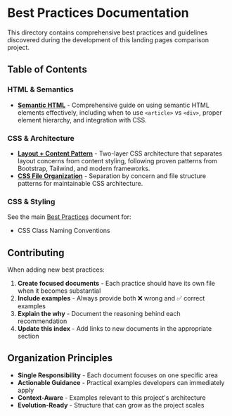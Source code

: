 # Best Practices Documentation

This directory contains comprehensive best practices and guidelines discovered
during the development of this landing pages comparison project.

## Table of Contents

### HTML & Semantics
- [**Semantic HTML**](./semantic-html.md) - Comprehensive guide on using
  semantic HTML elements effectively, including when to use `<article>` vs
  `<div>`, proper element hierarchy, and integration with CSS.

### CSS & Architecture
- [**Layout + Content Pattern**](./layout-content-pattern.md) - Two-layer CSS architecture that separates layout concerns from content styling, following proven patterns from Bootstrap, Tailwind, and modern frameworks.
- [**CSS File Organization**](./css-file-organization.md) - Separation by concern and file structure patterns for maintainable CSS architecture.

### CSS & Styling
See the main [Best Practices](../best-practices.md) document for:
- CSS Class Naming Conventions

## Contributing

When adding new best practices:

1. **Create focused documents** - Each practice should have its own file when it
   becomes substantial
2. **Include examples** - Always provide both ❌ wrong and ✅ correct examples
3. **Explain the why** - Document the reasoning behind each recommendation
4. **Update this index** - Add links to new documents in the appropriate section

## Organization Principles

- **Single Responsibility** - Each document focuses on one specific area
- **Actionable Guidance** - Practical examples developers can immediately apply
- **Context-Aware** - Examples relevant to this project's architecture
- **Evolution-Ready** - Structure that can grow as the project scales
